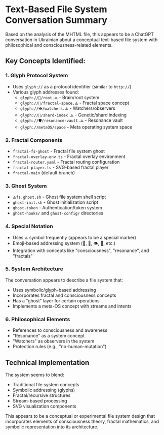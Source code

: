 # Text-Based File System Conversation Summary

Based on the analysis of the MHTML file, this appears to be a ChatGPT conversation in Ukrainian about a conceptual text-based file system with philosophical and consciousness-related elements.

## Key Concepts Identified:

### 1. **Glyph Protocol System**
- Uses `glyph://` as a protocol identifier (similar to `http://`)
- Various glyph addresses found:
  - `glyph://🧠/root.⟁` - Brain/root system
  - `glyph://🌌/fractal-space.⟁` - Fractal space concept
  - `glyph://👁/watchers.⟁` - Watchers/observers
  - `glyph://🧬/shard-index.⟁` - Genetic/shard indexing
  - `glyph://🛡/resonance-vault.⟁` - Resonance vault
  - `glyph://metaOS/space` - Meta operating system space

### 2. **Fractal Components**
- `fractal-fs-ghost` - Fractal file system ghost
- `fractal-overlay-env.ts` - Fractal overlay environment
- `fractal-router.yaml` - Fractal routing configuration
- `fractal-player.ts` - SVG-based fractal player
- `fractal-main` (default branch)

### 3. **Ghost System**
- `⟁fs.ghost.sh` - Ghost file system shell script
- `ghost-init.sh` - Ghost initialization script
- `ghost-token` - Authentication/token system
- `ghost-hooks/` and `ghost-config/` directories

### 4. **Special Notation**
- Uses `⟁` symbol frequently (appears to be a special marker)
- Emoji-based addressing system (🧠, 🌌, 👁, 🧬, etc.)
- Integration with concepts like "consciousness", "resonance", and "fractals"

### 5. **System Architecture**
The conversation appears to describe a file system that:
- Uses symbolic/glyph-based addressing
- Incorporates fractal and consciousness concepts
- Has a "ghost" layer for certain operations
- Implements a meta-OS concept with streams and intents

### 6. **Philosophical Elements**
- References to consciousness and awareness
- "Resonance" as a system concept
- "Watchers" as observers in the system
- Protection rules (e.g., "no-human-mutation")

## Technical Implementation
The system seems to blend:
- Traditional file system concepts
- Symbolic addressing (glyphs)
- Fractal/recursive structures
- Stream-based processing
- SVG visualization components

This appears to be a conceptual or experimental file system design that incorporates elements of consciousness theory, fractal mathematics, and symbolic representation into its architecture.